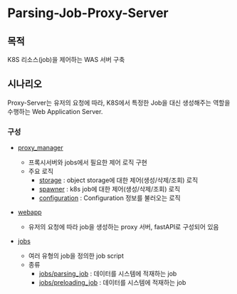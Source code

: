 # Parsing-Job-Proxy-Server

## 목적

K8S 리소스(job)을 제어하는 WAS 서버 구축

## 시나리오

Proxy-Server는 유저의 요청에 따라,
K8S에서 특정한 Job을 대신 생성해주는 역할을 수행하는 Web Application Server.

### 구성

* [proxy_manager](proxy_manager/)
    * 프록시서버와 jobs에서 필요한 제어 로직 구현
    * 주요 로직
        * [storage](proxy_manager/storage.py) : object storage에 대한 제어(생성/삭제/조회) 로직
        * [spawner](proxy_manager/spawner.py) : k8s job에 대한 제어(생성/삭제/조회) 로직
        * [configuration](proxy_manager/configuration/) : Configuration 정보를 불러오는 로직

* [webapp](webapp/README.md)
    * 유저의 요청에 따라 job을 생성하는 proxy 서버, fastAPI로 구성되어 있음

* [jobs](jobs/README.md)
    * 여러 유형의 job을 정의한 job script
    * 종류
        * [jobs/parsing_job](jobs/parsing_job/README.md) : 데이터를 시스템에 적재하는 job
        * [jobs/preloading_job](jobs/preloading_job/README.md) : 데이터를 시스템에 적재하는 job


